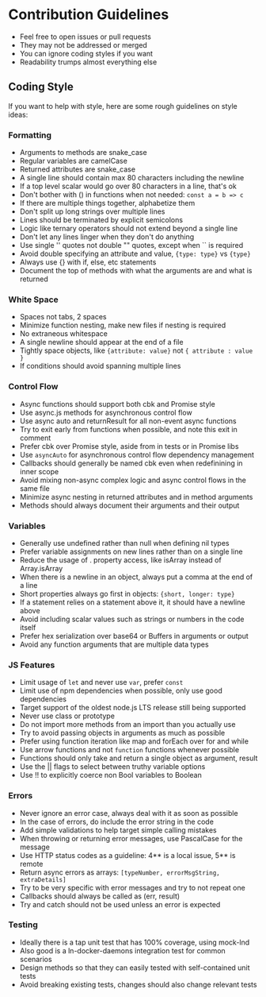 # Contribution Guidelines

- Feel free to open issues or pull requests
- They may not be addressed or merged
- You can ignore coding styles if you want
- Readability trumps almost everything else

## Coding Style

If you want to help with style, here are some rough guidelines on style ideas:

### Formatting

- Arguments to methods are snake_case
- Regular variables are camelCase
- Returned attributes are snake_case
- A single line should contain max 80 characters including the newline
- If a top level scalar would go over 80 characters in a line, that's ok
- Don't bother with () in functions when not needed: `const a = b => c`
- If there are multiple things together, alphabetize them
- Don't split up long strings over multiple lines
- Lines should be terminated by explicit semicolons
- Logic like ternary operators should not extend beyond a single line
- Don't let any lines linger when they don't do anything
- Use single '' quotes not double "" quotes, except when `` is required
- Avoid double specifying an attribute and value, `{type: type}` vs `{type}`
- Always use {} with if, else, etc statements
- Document the top of methods with what the arguments are and what is returned

### White Space

- Spaces not tabs, 2 spaces
- Minimize function nesting, make new files if nesting is required
- No extraneous whitespace
- A single newline should appear at the end of a file
- Tightly space objects, like `{attribute: value}` not `{ attribute : value }`
- If conditions should avoid spanning multiple lines

### Control Flow

- Async functions should support both cbk and Promise style
- Use async.js methods for asynchronous control flow
- Use async auto and returnResult for all non-event async functions
- Try to exit early from functions when possible, and note this exit in comment
- Prefer cbk over Promise style, aside from in tests or in Promise libs
- Use `asyncAuto` for asynchronous control flow dependency management
- Callbacks should generally be named cbk even when redefinining in inner scope
- Avoid mixing non-async complex logic and async control flows in the same file
- Minimize async nesting in returned attributes and in method arguments
- Methods should always document their arguments and their output

### Variables

- Generally use undefined rather than null when defining nil types
- Prefer variable assignments on new lines rather than on a single line
- Reduce the usage of . property access, like isArray instead of Array.isArray
- When there is a newline in an object, always put a comma at the end of a line
- Short properties always go first in objects: `{short, longer: type}`
- If a statement relies on a statement above it, it should have a newline above
- Avoid including scalar values such as strings or numbers in the code itself
- Prefer hex serialization over base64 or Buffers in arguments or output
- Avoid any function arguments that are multiple data types

### JS Features

- Limit usage of `let` and never use `var`, prefer `const`
- Limit use of npm dependencies when possible, only use good dependencies
- Target support of the oldest node.js LTS release still being supported
- Never use class or prototype
- Do not import more methods from an import than you actually use
- Try to avoid passing objects in arguments as much as possible
- Prefer using function iteration like map and forEach over for and while
- Use arrow functions and not `function` functions whenever possible
- Functions should only take and return a single object as argument, result
- Use the || flags to select between truthy variable options
- Use !! to explicitly coerce non Bool variables to Boolean

### Errors

- Never ignore an error case, always deal with it as soon as possible
- In the case of errors, do include the error string in the code
- Add simple validations to help target simple calling mistakes
- When throwing or returning error messages, use PascalCase for the message
- Use HTTP status codes as a guideline: 4** is a local issue, 5** is remote
- Return async errors as arrays: `[typeNumber, errorMsgString, extraDetails]`
- Try to be very specific with error messages and try to not repeat one
- Callbacks should always be called as (err, result)
- Try and catch should not be used unless an error is expected

### Testing

- Ideally there is a tap unit test that has 100% coverage, using mock-lnd
- Also good is a ln-docker-daemons integration test for common scenarios
- Design methods so that they can easily tested with self-contained unit tests
- Avoid breaking existing tests, changes should also change relevant tests
